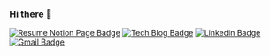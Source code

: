 ### Hi there 👋

<!--
**Gracechung-sw/Gracechung-sw** is a ✨ _special_ ✨ repository because its `README.md` (this file) appears on your GitHub profile.

Here are some ideas to get you started:

- 🔭 I’m currently working on ...
- 🌱 I’m currently learning ...
- 👯 I’m looking to collaborate on ...
- 🤔 I’m looking for help with ...
- 💬 Ask me about ...
- 📫 How to reach me: ...
- 😄 Pronouns: ...
- ⚡ Fun fact: ...
-->

[![Resume Notion Page Badge](http://img.shields.io/badge/-Resume-black?style=flat-square&logo=Notion&link=https://hjchung.notion.site/Software-Engineer-d56aa5fb94a941cd8abb6d0bfe08db41)](https://hjchung.notion.site/Software-Engineer-d56aa5fb94a941cd8abb6d0bfe08db41)
[![Tech Blog Badge](http://img.shields.io/badge/-Tech%20blog-yellow?style=flat-square&logo=Tistory&link=https://libertegrace.tistory.com/)](https://libertegrace.tistory.com/)
[![Linkedin Badge](https://img.shields.io/badge/-LinkedIn-blue?style=flat-square&logo=Linkedin&logoColor=white&link=https://www.linkedin.com/in/hyeonjeong-chung/)](https://www.linkedin.com/in/hyeonjeong-chung/)
[![Gmail Badge](https://img.shields.io/badge/Gmail-d14836?style=flat-square&logo=Gmail&logoColor=white&link=mailto:hjngy0511@gmail.com)](mailto:hjngy0511@gmail.com)

